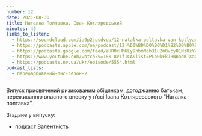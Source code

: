 ```yaml
---
number: 12
date: 2021-08-30
title: Наталка Полтавка. Іван Котляревський
minutes: 49
links_to_listen:
  - https://soundcloud.com/ia9p2jpsdvqu/12-natalka-poltavka-van-kotlyarevskiy
  - https://podcasts.apple.com/ua/podcast/12-%D0%BD%D0%B0%D1%82%D0%B0%D0%BB%D0%BA%D0%B0-%D0%BF%D0%BE%D0%BB%D1%82%D0%B0%D0%B2%D0%BA%D0%B0-%D1%96%D0%B2%D0%B0%D0%BD-%D0%BA%D0%BE%D1%82%D0%BB%D1%8F%D1%80%D0%B5%D0%B2%D1%81%D1%8C%D0%BA%D0%B8%D0%B9/id1563575488?i=1000533509409
  - https://podcasts.google.com/feed/aHR0cHM6Ly9hbmNob3IuZm0vcy81NzUzYWEwMC9wb2RjYXN0L3Jzcw/episode/NDI2YzhiZDAtMjY3Zi00NzYwLThjODEtM2VjOTVhYjA4ZDA5
  - https://www.youtube.com/watch?v=1Sk-8V1f1CA&list=PLoHkFkJBWnadmTXaGYTeHX7pwAliObyHw&index=2
  - https://podcasts.nv.ua/ukr/episode/5554.html
podcast_lists:
  - перефарбований-лис-сезон-2
---
```


Випуск присвячений ризикованим обіцянкам, догоджанню батькам, переживанню
власного внеску у п’єсі Івана Котляревського “Наталка-полтавка”.

Згадане у випуску:
  - [подкаст Валентність][1]

[1]: /валентність/
